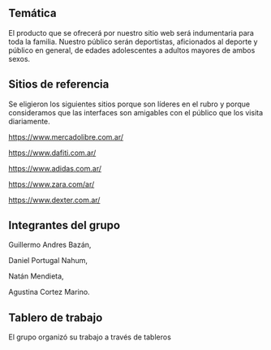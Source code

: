 ## Temática

El producto que se ofrecerá por nuestro sitio web será indumentaria para toda la familia. Nuestro público serán deportistas, aficionados al deporte y público en general, de edades adolescentes a adultos mayores de ambos sexos.

## Sitios de referencia

Se eligieron los siguientes sitios porque son líderes en el rubro y porque consideramos que las interfaces son amigables con el público que los visita diariamente.

https://www.mercadolibre.com.ar/

https://www.dafiti.com.ar/

https://www.adidas.com.ar/

https://www.zara.com/ar/

https://www.dexter.com.ar/

## Integrantes del grupo

Guillermo Andres Bazán,

Daniel Portugal Nahum,

Natán Mendieta,

Agustina Cortez Marino.

## Tablero de trabajo

El grupo organizó su trabajo a través de tableros 